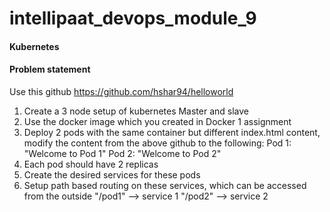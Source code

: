 # intellipaat_devops_module_9
#### Kubernetes
#### Problem statement
Use this github https://github.com/hshar94/helloworld
1. Create a 3 node setup of kubernetes Master and slave
2. Use the docker image which you created in Docker 1 assignment
3. Deploy 2 pods with the same container but different index.html content, modify the content from the above github to the following:
Pod 1: "Welcome to Pod 1"
Pod 2: "Welcome to Pod 2"
4. Each pod should have 2 replicas
5. Create the desired services for these pods
6. Setup path based routing on these services, which can be accessed from the outside
"/pod1" --> service 1
"/pod2" --> service 2
